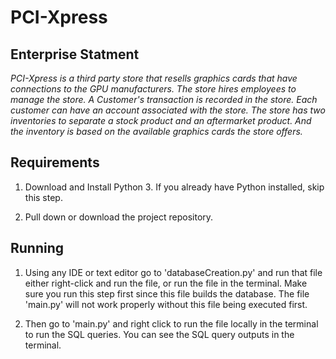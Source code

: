 # PCI-Xpress

## Enterprise Statment

*PCI-Xpress is a third party store that resells graphics cards that have connections to the GPU manufacturers. The store hires employees to manage the store. A Customer's transaction is recorded in the store. Each customer can have an account associated with the store. The store has two inventories to separate a stock product and an aftermarket product. And the inventory is based on the available graphics cards the store offers.*

## Requirements

1. Download and Install Python 3. If you already have Python installed, skip this step.

2. Pull down or download the project repository.

## Running

1. Using any IDE or text editor go to 'databaseCreation.py' and run that file either right-click and run the file, or run the file in the terminal. Make sure you run this step first since this file builds the database. The file 'main.py' will not work properly without this file being executed first.

2. Then go to 'main.py' and right click to run the file locally in the terminal to run the SQL queries. You can see the SQL query outputs in the terminal.
